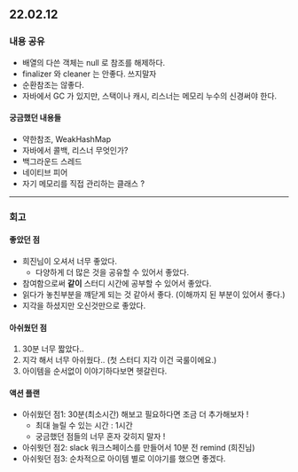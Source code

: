 ## 22.02.12

### 내용 공유

- 배열의 다쓴 객체는 null 로 참조를 해제하다. 
- finalizer 와 cleaner 는 안좋다. 쓰지말자
- 순환참조는 않좋다.
- 자바에서 GC 가 있지만, 스택이나 캐시, 리스너는 메모리 누수의 신경써야 한다.

#### 궁금했던 내용들

- 약한참조, WeakHashMap 
- 자바에서 콜백, 리스너 무엇인가?
- 백그라운드 스레드 
- 네이티브 피어
- 자기 메모리를 직접 관리하는 클래스 ? 

--- 

### 회고

#### 좋았던 점

- 희진님이 오셔서 너무 좋았다.
  - 다양하게 더 많은 것을 공유할 수 있어서 좋았다.
- 참여함으로써 **같이** 스터디 시간에 공부할 수 있어서 좋았다.
- 읽다가 놓친부분을 꺠닫게 되는 것 같아서 좋다. (이해까지 된 부분이 있어서 좋다.)
- 지각을 하셨지만 오신것만으로 좋았다.

#### 아쉬웠던 점

1. 30분 너무 짧았다.. 
2. 지각 해서 너무 아쉬웠다.. (첫 스터디 지각 이건 국룰이에요.) 
3. 아이템을 순서없이 이야기하다보면 헷갈린다.


#### 액션 플랜

- 아쉬웠던 점1: 30분(최소시간) 해보고 필요하다면 조금 더 추가해보자 ! 
  - 최대 늘릴 수 있는 시간 : 1시간
  - 궁금했던 점들의 너무 혼자 갖히지 말자 !
- 아쉬웟던 점2: slack 워크스페이스를 만들어서 10분 전 remind (희진님)
- 아쉬웟던 점3: 순차적으로 아이템 별로 이야기를 했으면 좋겠다. 
